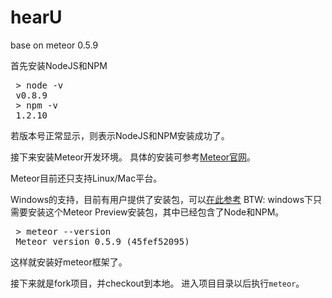 hearU
=====

base on meteor 0.5.9

首先安装NodeJS和NPM
<pre>
 > node -v
 v0.8.9
 > npm -v
 1.2.10
</pre>

若版本号正常显示，则表示NodeJS和NPM安装成功了。

接下来安装Meteor开发环境。
具体的安装可参考[Meteor官网][1]。

Meteor目前还只支持Linux/Mac平台。

Windows的支持，目前有用户提供了安装包，可以[在此参考][2]
BTW: windows下只需要安装这个Meteor Preview安装包，其中已经包含了Node和NPM。

<pre>
 > meteor --version
 Meteor version 0.5.9 (45fef52095)
</pre>

这样就安装好meteor框架了。

接下来就是fork项目，并checkout到本地。
进入项目目录以后执行`meteor`。

[1]: http://docs.meteor.com/#quickstart
[2]: http://win.meteor.com/